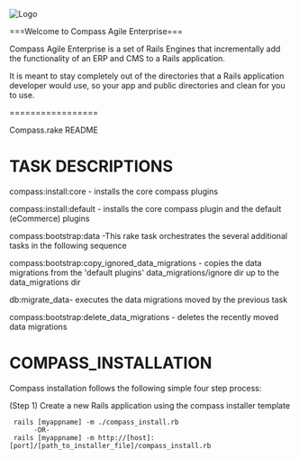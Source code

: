 ![Logo](http://github.com/portablemind/compass/master/engines/erp_app/public/images/art/compass-logo-1-medium.png)

===Welcome to Compass Agile Enterprise===

Compass Agile Enterprise is a set of Rails Engines that incrementally add the functionality of an ERP and CMS to a Rails application.

It is meant to stay completely out of the directories that a Rails application developer would use, so your app and public directories and clean for you to use.

=================

Compass.rake README

TASK DESCRIPTIONS
=================

compass:install:core - installs the core compass plugins

compass:install:default - installs the core compass plugin and the default (eCommerce) plugins

compass:bootstrap:data -This rake task orchestrates the several additional tasks in the following sequence

compass:bootstrap:copy_ignored_data_migrations - copies the data migrations from the 'default plugins'
                                                  data_migrations/ignore dir up to the data_migrations dir
 
 db:migrate_data- executes the data migrations moved by the previous task
 
 compass:bootstrap:delete_data_migrations - deletes the recently moved data migrations
 
 
 
 COMPASS_INSTALLATION
 ====================
 
 Compass installation follows the following simple four step process:
 
 (Step 1) Create a new Rails application using the compass installer template
     
     rails [myappname] -m ./compass_install.rb
          -OR-
     rails [myappname] -m http://[host]:[port]/[path_to_installer_file]/compass_install.rb
